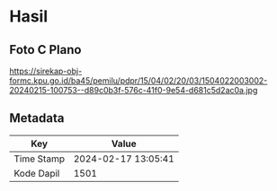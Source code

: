 # Hasil

## Foto C Plano

https://sirekap-obj-formc.kpu.go.id/ba45/pemilu/pdpr/15/04/02/20/03/1504022003002-20240215-100753--d89c0b3f-576c-41f0-9e54-d681c5d2ac0a.jpg


## Metadata

| Key        | Value               |
| ---------- | ------------------- |
| Time Stamp | 2024-02-17 13:05:41 |
| Kode Dapil | 1501                |



